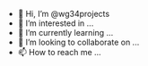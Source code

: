 - 👋 Hi, I’m @wg34projects
- 👀 I’m interested in ...
- 🌱 I’m currently learning ...
- 💞️ I’m looking to collaborate on ...
- 📫 How to reach me ...

<!---
wg34projects/wg34projects is a ✨ special ✨ repository because its `README.md` (this file) appears on your GitHub profile.
You can click the Preview link to take a look at your changes.
--->

